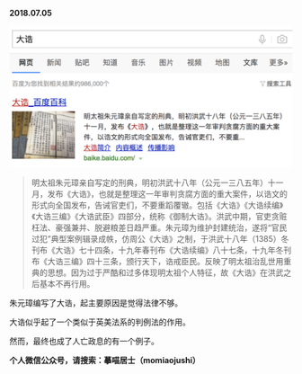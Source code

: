 
          
            
**2018.07.05**



![](img/51001-8e67197310873715.png)



>明太祖朱元璋亲自写定的刑典，明初洪武十八年（公元一三八五年）十一月，发布《大诰》，也就是整理这一年审判贪腐方面的重大案件，以诰文的形式向全国发布，告诫官吏们，不要重蹈覆辙。包括《大诰》《大诰续编》《大诰三编》《大诰武臣》四部分，统称《御制大诰》。洪武中期，官吏贪赃枉法、豪强兼并、脱避粮差日趋严重。朱元璋为维护封建统治，遂将“官民过犯”典型案例辑录成帙，仿周公《大诰》之制，于洪武十八年（1385）冬刊布《大诰》七十四条，十九年春刊布《大诰续编》八十七条，十九年冬刊布《大诰三编》四十三条，颁行天下，诰戒臣民。反映了明太祖治乱世用重典的思想。因为过于严酷和过多体现明太祖个人特征，故《大诰》在洪武之后基本不再行用。



朱元璋编写了大诰，起主要原因是觉得法律不够。

大诰似乎起了一个类似于英美法系的判例法的作用。

然而，最终也成了人亡政息的有一个例子。


**个人微信公众号，请搜索：摹喵居士（momiaojushi）**

          
        
